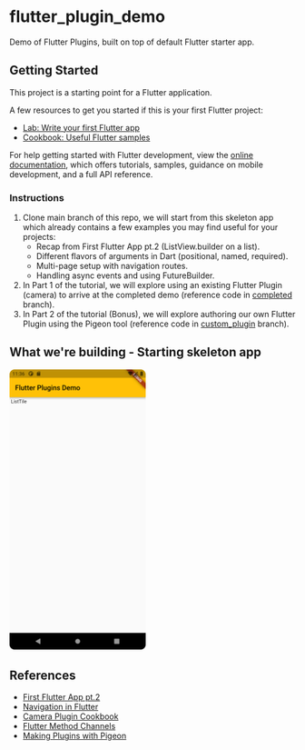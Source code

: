 # flutter_plugin_demo

Demo of Flutter Plugins, built on top of default Flutter starter app.

## Getting Started

This project is a starting point for a Flutter application.

A few resources to get you started if this is your first Flutter project:

- [Lab: Write your first Flutter app](https://docs.flutter.dev/get-started/codelab)
- [Cookbook: Useful Flutter samples](https://docs.flutter.dev/cookbook)

For help getting started with Flutter development, view the
[online documentation](https://docs.flutter.dev/), which offers tutorials,
samples, guidance on mobile development, and a full API reference.

### Instructions

1. Clone main branch of this repo, we will start from this skeleton app which already contains a few examples you may find useful for your projects:
    - Recap from First Flutter App pt.2 (ListView.builder on a list).
    - Different flavors of arguments in Dart (positional, named, required).
    - Multi-page setup with navigation routes.
    - Handling async events and using FutureBuilder.
2. In Part 1 of the tutorial, we will explore using an existing Flutter Plugin (camera) to arrive at the completed demo (reference code in [completed](https://github.com/devYaoYH/Flutter-Plugin-Demo/tree/completed) branch).
3. In Part 2 of the tutorial (Bonus), we will explore authoring our own Flutter Plugin using the Pigeon tool (reference code in [custom_plugin](https://github.com/devYaoYH/Flutter-Plugin-Demo/tree/custom_plugin) branch).

## What we're building - Starting skeleton app

<div>
  <img src="https://github.com/devYaoYH/Flutter-Plugin-Demo/blob/main/img/HomePage.png" width=240px>
</div>

## References

* [First Flutter App pt.2](https://codelabs.developers.google.com/codelabs/first-flutter-app-pt2)
* [Navigation in Flutter](https://docs.flutter.dev/cookbook/navigation/navigation-basics)
* [Camera Plugin Cookbook](https://docs.flutter.dev/cookbook/plugins/picture-using-camera)
* [Flutter Method Channels](https://docs.flutter.dev/development/platform-integration/platform-channels)
* [Making Plugins with Pigeon](https://pub.dev/packages/pigeon)
